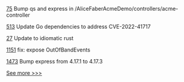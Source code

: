 
[75](https://github.com/hyperledger/aries-acapy-controllers/pull/75) Bump qs and express in /AliceFaberAcmeDemo/controllers/acme-controller

[513](https://github.com/hyperledger/fabric-gateway/pull/513) Update Go dependencies to address CVE-2022-41717

[27](https://github.com/hyperledger/anoncreds-rs/pull/27) Update to idiomatic rust

[1151](https://github.com/hyperledger/aries-framework-javascript/pull/1151) fix: expose OutOfBandEvents

[1473](https://github.com/hyperledger/caliper/pull/1473) Bump express from 4.17.1 to 4.17.3


[See more >>>](https://start-here.hyperledger.org/pull-requests)
